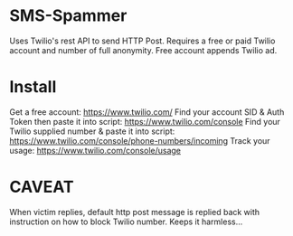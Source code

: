 # SMS-Spammer
Uses Twilio's rest API to send HTTP Post. Requires a free or paid Twilio account and number of full anonymity. Free account appends Twilio ad.
#  Install
Get a free account: https://www.twilio.com/
Find your account SID & Auth Token then paste it into script: https://www.twilio.com/console
Find your Twilio supplied number & paste it into script: https://www.twilio.com/console/phone-numbers/incoming
Track your usage: https://www.twilio.com/console/usage

# CAVEAT 
When victim replies, default http post message is replied back with instruction on how to block Twilio number. Keeps it harmless...
